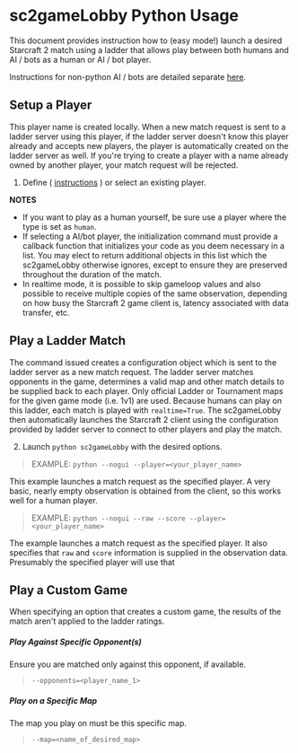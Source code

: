 # sc2gameLobby Python Usage

This document provides instruction how to (easy mode!) launch a desired Starcraft 2 match using a ladder that allows
play between both humans and AI / bots as a human or AI / bot player.

Instructions for non-python AI / bots are detailed separate [here](https://github.com/ttinies/sc2gameLobby/blob/master/USAGE_NON_PYTHON.md).

## Setup a Player

This player name is created locally.  When a new match request is sent to a ladder server using this player, if the
ladder server doesn't know this player already and accepts new players, the player is automatically created on the
ladder server as well.  If you're trying to create a player with a name already owned by another player, your match
request will be rejected.

1. Define ( [instructions](https://github.com/ttinies/sc2gameLobby/blob/master/USAGE_PYTHON.md) ) or select an
existing player.
	
**NOTES**
* If you want to play as a human yourself, be sure use a player where the type is set as `human`.
* If selecting a AI/bot player, the initialization command must provide a callback function that initializes your code
as you deem necessary in a list.  You may elect to return additional objects in this list which the sc2gameLobby
otherwise ignores, except to ensure they are preserved throughout the duration of the match.
* In realtime mode, it is possible to skip gameloop values and also possible to receive multiple copies of the
same observation, depending on how busy the Starcraft 2 game client is, latency associated with data transfer, etc. 


## Play a Ladder Match

The command issued creates a configuration object which is sent to the ladder server as a new match request.  The ladder
server matches opponents in the game, determines a valid map and other match details to be supplied back to each player.
Only official Ladder or Tournament maps for the given game mode (i.e. 1v1) are used.  Because humans can play on this
ladder, each match is played with `realtime=True`.  The sc2gameLobby then automatically launches the Starcraft 2 client
using the configuration provided by ladder server to connect to other players and play the match.

2.  Launch `python sc2gameLobby` with the desired options.

> EXAMPLE: `python --nogui --player=<your_player_name>`

This example launches a match request as the specified player.  A very basic, nearly empty observation is obtained from
the client, so this works well for a human player.

> EXAMPLE: `python --nogui --raw --score --player=<your_player_name>`

The example launches a match request as the specified player.  It also specifies that `raw` and `score` information is
supplied in the observation data.  Presumably the specified player will use that

## Play a Custom Game

When specifying an option that creates a custom game, the results of the match aren't applied to the ladder ratings.

##### Play Against Specific Opponent(s)

Ensure you are matched only against this opponent, if available.
> `--opponents=<player_name_1>`

##### Play on a Specific Map

The map you play on must be this specific map.

> `--map=<name_of_desired_map>`

